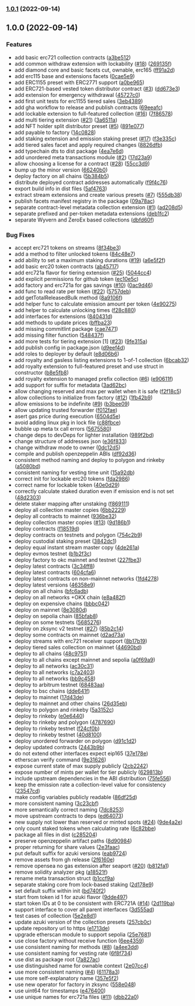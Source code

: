 ### [1.0.1](https://github.com/flair-sdk/contracts/compare/v1.0.0...v1.0.1) (2022-09-14)

## 1.0.0 (2022-09-14)


### Features

* add basic erc721 collection contracts ([a3be512](https://github.com/flair-sdk/contracts/commit/a3be512d1402af6d3d5f8c644ba408214acd5af1))
* add common withdraw extension with lockability ([#18](https://github.com/flair-sdk/contracts/issues/18)) ([269135f](https://github.com/flair-sdk/contracts/commit/269135f9bbcd3000b0ceb26daba4923a5921ff33))
* add diamond core and basic facets cut, ownable, erc165 ([ff91a2d](https://github.com/flair-sdk/contracts/commit/ff91a2d0edb8ebb6470fca4602984ef78cea29fa))
* add erc115 base and extensions facets ([0cae5e9](https://github.com/flair-sdk/contracts/commit/0cae5e9a0671460bb30d9a3f0c333b8274c3d6c0))
* add ERC1155 preset with ERC2771 support ([a0be965](https://github.com/flair-sdk/contracts/commit/a0be9653f64e74e7ed3e1af380cdf8c654190d8b))
* add ERC721-based vested token distributor contract ([#3](https://github.com/flair-sdk/contracts/issues/3)) ([dd673e3](https://github.com/flair-sdk/contracts/commit/dd673e36d6caf002dad1cb2a9cdf0a8d81b8b28e))
* add extension for emergency withdrawal ([45727c0](https://github.com/flair-sdk/contracts/commit/45727c0566085faeb22dd98104dda6437d3ef77c))
* add first unit tests for erc1155 tiered sales ([3eb4389](https://github.com/flair-sdk/contracts/commit/3eb43899ad189f30c797eb0df12c958b630fac9c))
* add gha workflow to release and publish contracts ([69eeafc](https://github.com/flair-sdk/contracts/commit/69eeafcf55ab73f0518272c89fbc64bdf6083b30))
* add lockable extension to full-featured collection ([#16](https://github.com/flair-sdk/contracts/issues/16)) ([7f86578](https://github.com/flair-sdk/contracts/commit/7f865780434e516f8b2d06e3a13dedae2fdd3bfa))
* add multi tiering extension ([#21](https://github.com/flair-sdk/contracts/issues/21)) ([3a6511a](https://github.com/flair-sdk/contracts/commit/3a6511abba80df0c64514d4e5583f07f13fb12bf))
* add NFT holder split distributor preset ([#5](https://github.com/flair-sdk/contracts/issues/5)) ([891e077](https://github.com/flair-sdk/contracts/commit/891e07727f9f07c5ffc0126327ca135466eaac39))
* add payable to factory ([14c0828](https://github.com/flair-sdk/contracts/commit/14c0828062202409d2684a1bcd4397195a61b2ff))
* add staking extension and emission staking preset ([#17](https://github.com/flair-sdk/contracts/issues/17)) ([f3e335c](https://github.com/flair-sdk/contracts/commit/f3e335ceeb32f0a4ed58cb06510c1246e57f4038))
* add tiered sales facet and apply required changes ([8826dfb](https://github.com/flair-sdk/contracts/commit/8826dfb4627c52c7e935f6bd6f03dd5869da38a6))
* add typechain dts to dist package ([4ea7e6d](https://github.com/flair-sdk/contracts/commit/4ea7e6d934a13a7ab12add9e7e31741020907dcc))
* add unordered meta transactions module ([#2](https://github.com/flair-sdk/contracts/issues/2)) ([17d23a9](https://github.com/flair-sdk/contracts/commit/17d23a95dbc166f368ab4a21f27fcc55b2982f3b))
* allow choosing a license for a contract ([#28](https://github.com/flair-sdk/contracts/issues/28)) ([55cc3d9](https://github.com/flair-sdk/contracts/commit/55cc3d96d8639f336150790f20d9a9e587f6b70a))
* bump up the minor version ([66240b0](https://github.com/flair-sdk/contracts/commit/66240b0f3161d024ae737605525ba88f098f255e))
* deploy factory on all chains ([5b384b5](https://github.com/flair-sdk/contracts/commit/5b384b5dfb0dd512c4192e375bbc31a1054070e9))
* distribute deployed contract addresses automatically ([f9f4c76](https://github.com/flair-sdk/contracts/commit/f9f4c76ff8af23d2acc732ce612a2adea5f216b0))
* export build info in dist files ([5af4763](https://github.com/flair-sdk/contracts/commit/5af4763a15a98d3040607d825e9876c05a864b4f))
* extract stream extensions and create various presets ([#7](https://github.com/flair-sdk/contracts/issues/7)) ([555db38](https://github.com/flair-sdk/contracts/commit/555db385b0e3e90909339aaec5a6f2954f4724ca))
* publish facets manifest registry in the package ([09a78ac](https://github.com/flair-sdk/contracts/commit/09a78ac2937cce7332e9ecf03bd8ed9f01e81214))
* separate contract-level metadata collection extension ([#1](https://github.com/flair-sdk/contracts/issues/1)) ([ad208d5](https://github.com/flair-sdk/contracts/commit/ad208d565397b14de85130930ab2f8f0a1cc4c42))
* separate prefixed and per-token metadata extensions ([deb1fc2](https://github.com/flair-sdk/contracts/commit/deb1fc2d21363c686cd5b8b377168208f9f6ce1d))
* separate Wyvern and ZeroEx based collections ([dbfd60f](https://github.com/flair-sdk/contracts/commit/dbfd60fc72bda5031152cf9e66ccec19ff7ecd58))


### Bug Fixes

* accept erc721 tokens on streams ([8f34be3](https://github.com/flair-sdk/contracts/commit/8f34be31786cfdb7ebd06b8759890daee8f46cc3))
* add a method to filter unlocked tokens ([84c48e7](https://github.com/flair-sdk/contracts/commit/84c48e74c358141188273cd1b4748e064822db02))
* add ability to set a maximum staking durations ([#19](https://github.com/flair-sdk/contracts/issues/19)) ([a6e5f2f](https://github.com/flair-sdk/contracts/commit/a6e5f2fa9dc40b399eb3f5e7892192402897fd1e))
* add basic erc20 token contracts ([ab45717](https://github.com/flair-sdk/contracts/commit/ab45717dd0d45add697af8a03eed050b5a43dc13))
* add erc721a flavor for tiering extension ([#25](https://github.com/flair-sdk/contracts/issues/25)) ([5044cc4](https://github.com/flair-sdk/contracts/commit/5044cc40024d451bce12cc039b0a24c66e80e7f6))
* add explicit permissions for github token ([ec10e5c](https://github.com/flair-sdk/contracts/commit/ec10e5ce8b2749e040cc1bf9a99df35d43ce8c80))
* add factory and erc721a for gas savings ([#10](https://github.com/flair-sdk/contracts/issues/10)) ([0ac9d46](https://github.com/flair-sdk/contracts/commit/0ac9d46a794bf6b0785808fb43ec8c2bccc34860))
* add func to read rate per token ([#22](https://github.com/flair-sdk/contracts/issues/22)) ([5757deb](https://github.com/flair-sdk/contracts/commit/5757deb7a54d0cb46242e2c2888b666def6ea264))
* add getTotalReleasedBulk method ([8a9106f](https://github.com/flair-sdk/contracts/commit/8a9106f584436efdc462ea6ae3704db35748b3f6))
* add helper func to calculate emission amount per token ([4e90275](https://github.com/flair-sdk/contracts/commit/4e90275854504fb472c2e5a1293ffc235a3b1d8d))
* add helper to calculate unlocking times ([f28c880](https://github.com/flair-sdk/contracts/commit/f28c880b7201de4b45dcb54f4be4a2dfeec08640))
* add interfaces for extensions ([840431d](https://github.com/flair-sdk/contracts/commit/840431df89d4321346c5d3294f7434c23a594c06))
* add methods to update prices ([bffba23](https://github.com/flair-sdk/contracts/commit/bffba23eaf4e4d7a3b12478aa9826af4d6e62b41))
* add missing commitlint package ([cae7471](https://github.com/flair-sdk/contracts/commit/cae74710e02837d3f65eaf112dc5aaa328ea6d90))
* add missing filter function ([548437f](https://github.com/flair-sdk/contracts/commit/548437f4ac3d1f95dc235500c4d9e2d0fa94d699))
* add more tests for tiering extension [1] ([#23](https://github.com/flair-sdk/contracts/issues/23)) ([9fe315a](https://github.com/flair-sdk/contracts/commit/9fe315ac409860f435268aead2811b2efa22d9f4))
* add publish config in package.json ([d9eef4d](https://github.com/flair-sdk/contracts/commit/d9eef4d8f14b177af05febccb0390f12e98a24a8))
* add roles to deployer by default ([e8d06b6](https://github.com/flair-sdk/contracts/commit/e8d06b678ecc1cd0097e6f55ead62ec63771db70))
* add royalty and gasless listing extensions to 1-of-1 collection ([6bcab32](https://github.com/flair-sdk/contracts/commit/6bcab32b8e40c4fc73b26877a06b39adfc4f5791))
* add royalty extension to full-featured preset and use struct in constructor ([b8e5fb8](https://github.com/flair-sdk/contracts/commit/b8e5fb8b699884c0bcd2474a6e4a58679124c9ed))
* add royalty extension to managed prefix collection ([#6](https://github.com/flair-sdk/contracts/issues/6)) ([e90611f](https://github.com/flair-sdk/contracts/commit/e90611fec3d8daa2fc018fb12a34e9aeeb18c1ea))
* add support for suffix for metadata ([3ad62bc](https://github.com/flair-sdk/contracts/commit/3ad62bcbec31f7a7343a0dea26bc9528b83fa3a3))
* allow changing reserved and max per wallet when it is safe ([f2f18c5](https://github.com/flair-sdk/contracts/commit/f2f18c5c4a8d85aad14c347718a523a11d04d40d))
* allow collections to initialize from factory ([#12](https://github.com/flair-sdk/contracts/issues/12)) ([1fb42b9](https://github.com/flair-sdk/contracts/commit/1fb42b972ad0b7e6f7cf93ad52eec13e5943c22a))
* allow emissions to be indefinite ([#9](https://github.com/flair-sdk/contracts/issues/9)) ([b3bee09](https://github.com/flair-sdk/contracts/commit/b3bee0981c145bf73a9b759800d063e8e5575aa7))
* allow updating trusted forwarder ([f012fae](https://github.com/flair-sdk/contracts/commit/f012fae9f45655837da575c1e7fed3abea531656))
* asert gas price during execution ([6504d5e](https://github.com/flair-sdk/contracts/commit/6504d5e0a966d5bb67568c209577d2f83606b161))
* avoid adding linux pkg in lock file ([c88fbce](https://github.com/flair-sdk/contracts/commit/c88fbced92369fe6be428ad7d0d7706b519f9855))
* bubble up meta tx call errors ([5675580](https://github.com/flair-sdk/contracts/commit/5675580e13e8a9f2ba92681ee43fc94b92d27dc9))
* change deps to devDeps for lighter installation ([989f2bd](https://github.com/flair-sdk/contracts/commit/989f2bdaae7802332d6fc2779ce00c1a84471216))
* change structure of addresses json ([e36f833](https://github.com/flair-sdk/contracts/commit/e36f83314c5786c94101818b1ebff175ed90b466))
* change withdraw mode to owner ([0dc12d5](https://github.com/flair-sdk/contracts/commit/0dc12d51cb10242c173c08f1e57af0a95ffa3ebf))
* compile and publish openzeppelin ABIs ([df92d36](https://github.com/flair-sdk/contracts/commit/df92d36e94e638dce5eae09a359358e174f793e6))
* consistent method naming and deploy to polygon and rinkeby ([a5080bd](https://github.com/flair-sdk/contracts/commit/a5080bddb6d1408445d38a8dbf3b3e99be6e5225))
* consistent naming for vesting time unit ([15a92db](https://github.com/flair-sdk/contracts/commit/15a92dbc37567820c56cbbaa79a3ea9224d94a8e))
* correct init for lockable erc20 tokens ([fda2986](https://github.com/flair-sdk/contracts/commit/fda29866c6e71574d30714e3653d017cdf3289ac))
* correct name for lockable token ([40e0d29](https://github.com/flair-sdk/contracts/commit/40e0d2983661a8af49f1f7846a5620998854e97d))
* correctly calculate staked duration even if emission end is not set ([48d2303](https://github.com/flair-sdk/contracts/commit/48d23038b5201f495e96c17812cb75124e6147d4))
* delete staker mapping after unstaking ([f869111](https://github.com/flair-sdk/contracts/commit/f869111111883cd3c78f0c4c333638f6a33a4a63))
* deploy all collection master copies ([6bb2229](https://github.com/flair-sdk/contracts/commit/6bb2229efc88b6055d3436aa6ae4019943496e6a))
* deploy all contracts to mainnet ([936be32](https://github.com/flair-sdk/contracts/commit/936be3224adbcef191ff9309c4f41002896187e4))
* deploy collection master copies ([#13](https://github.com/flair-sdk/contracts/issues/13)) ([9d186b1](https://github.com/flair-sdk/contracts/commit/9d186b15ae2484a24836e563c5879bf408f700aa))
* deploy contracts ([f18519d](https://github.com/flair-sdk/contracts/commit/f18519d8599c28c083e24966933dec072931a3dc))
* deploy contracts on testnets and polygon ([754c2b9](https://github.com/flair-sdk/contracts/commit/754c2b986cdfeeb4930163a17868f000389a206a))
* deploy custodial staking preset ([3842dc1](https://github.com/flair-sdk/contracts/commit/3842dc161ec0c52dde684ec9fb59270707032fc8))
* deploy equal instant stream master copy ([4de261a](https://github.com/flair-sdk/contracts/commit/4de261ab112d0213d05e23f35e9d4c92e80eab73))
* deploy evmos testnet ([b1b2f3c](https://github.com/flair-sdk/contracts/commit/b1b2f3c7dbe5dfc8890ee99da06c815abc820674))
* deploy factory to okc mainnet and testnet ([227fbe3](https://github.com/flair-sdk/contracts/commit/227fbe3700054a637f91a51655beccfd8ba87a7a))
* deploy latest contracts ([3c34ff8](https://github.com/flair-sdk/contracts/commit/3c34ff8f98826c5dfcf557d9f75d36d2c898c8ea))
* deploy latest contracts ([604cfa6](https://github.com/flair-sdk/contracts/commit/604cfa645a95590ea44b511614a1b45615b920bc))
* deploy latest contracts on non-mainnet networks ([1fd4278](https://github.com/flair-sdk/contracts/commit/1fd4278b3d6441ebb925218f5d5f1888aa1e1f55))
* deploy latest versions ([46358e9](https://github.com/flair-sdk/contracts/commit/46358e9631bf4d999136467b688307970c262ec8))
* deploy on all chains ([bfc6adb](https://github.com/flair-sdk/contracts/commit/bfc6adbcd4142f89861336fa58143758612f6ff7))
* deploy on all networks +OKX chain ([e8a482f](https://github.com/flair-sdk/contracts/commit/e8a482f40ba52766163c437d1b1e7cb53089c168))
* deploy on expensive chains ([bbbc042](https://github.com/flair-sdk/contracts/commit/bbbc0426924f7fb14c92a9f948f193687054fa71))
* deploy on mainnet ([8e3080d](https://github.com/flair-sdk/contracts/commit/8e3080d54cf9effe268a7f9d1f96b2f8dbae7520))
* deploy on sepolia chain ([85bfab8](https://github.com/flair-sdk/contracts/commit/85bfab8e3a2ae3224c24c64427e7433b065b6e70))
* deploy on some testnets ([5685276](https://github.com/flair-sdk/contracts/commit/5685276bed78e87ba0ffe1dc78420f47166e8864))
* deploy on zksync v2 testnet ([#27](https://github.com/flair-sdk/contracts/issues/27)) ([85b2c14](https://github.com/flair-sdk/contracts/commit/85b2c14aac97da837c956aefce0de65223767274))
* deploy some contracts on mainnet ([d2ad73a](https://github.com/flair-sdk/contracts/commit/d2ad73aa2fed98222831392ebffe52c8745a95fe))
* deploy streams with erc721 receiver support ([8b17b19](https://github.com/flair-sdk/contracts/commit/8b17b195c14e7d098f01f7c3fd7e50a2270c0e73))
* deploy tiered sales collection on mainnet ([44690bd](https://github.com/flair-sdk/contracts/commit/44690bd79e695ff725a06844930ac6e399cb38f2))
* deploy to all chains ([48c9751](https://github.com/flair-sdk/contracts/commit/48c97513838106b7b0c2c0a1158654653a510297))
* deploy to all chains except mainnet and sepolia ([a0f69a9](https://github.com/flair-sdk/contracts/commit/a0f69a9ab8553ef2df20b858c62620c2245552f4))
* deploy to all networks ([ac30c31](https://github.com/flair-sdk/contracts/commit/ac30c31b95ce9baec925a456f2ca01f6a8e18b45))
* deploy to all networks ([c7a2403](https://github.com/flair-sdk/contracts/commit/c7a24033a8cadd48ee185a9d224d9e8d1e835e57))
* deploy to all networks ([bb9c458](https://github.com/flair-sdk/contracts/commit/bb9c458a84d7f1f6e8f629ca41eb7541331c34ac))
* deploy to arbitrum testnet ([68483aa](https://github.com/flair-sdk/contracts/commit/68483aacdafa01f2daa7f48849e3f70f1a8cadbf))
* deploy to bsc chains ([dde641f](https://github.com/flair-sdk/contracts/commit/dde641ffd102a8fb35a95da3414fffecfabea3a0))
* deploy to mainnet ([17d43de](https://github.com/flair-sdk/contracts/commit/17d43dec0199169d650309867ae7654c069c2868))
* deploy to mainnet and other chains ([26d35eb](https://github.com/flair-sdk/contracts/commit/26d35eba3053b975c9d4d1e34237d3644fcf83f0))
* deploy to polygon and rinkeby ([5a3152c](https://github.com/flair-sdk/contracts/commit/5a3152c7497c0c758b19a76f592a243e6fb76e3d))
* deploy to rinkeby ([e0e6440](https://github.com/flair-sdk/contracts/commit/e0e64407208a9d51e2959b5fb7187d65abf344c5))
* deploy to rinkeby and polygon ([4787690](https://github.com/flair-sdk/contracts/commit/47876903d6683be4bc5547d07bec3f49828b41b8))
* deploy to rinkeby testnet ([f24cf0b](https://github.com/flair-sdk/contracts/commit/f24cf0b9f81ba7ee23b8ca5ee25f437718df0171))
* deploy to rinkeby testnet ([40d8100](https://github.com/flair-sdk/contracts/commit/40d8100803e12f67a7fcaa966d7b4329a0390423))
* deploy unordered forwarder on polygon ([d91c1d2](https://github.com/flair-sdk/contracts/commit/d91c1d27660655a5b0b141ecf5233311463aff8d))
* deploy updated contracts ([2443b9b](https://github.com/flair-sdk/contracts/commit/2443b9bbb6b7eeb17b9fd7eebc7d2009ea546093))
* do not extend other interfaces expect eip165 ([37e178e](https://github.com/flair-sdk/contracts/commit/37e178e85fd0b3658405a898232382194133b97d))
* etherscan verify command ([9e31626](https://github.com/flair-sdk/contracts/commit/9e316269ed021d2c00c6d528105cdd140b3e687f))
* expose current state of max supply publicly ([2cb2242](https://github.com/flair-sdk/contracts/commit/2cb2242ea3247a8005ddfd2e66df046db1deb1e2))
* expose number of mints per wallet for tier publicly ([629813b](https://github.com/flair-sdk/contracts/commit/629813b3e58f05281d437a8fad0f8e786559f138))
* include upstream dependencies in the ABI distribution ([75fe556](https://github.com/flair-sdk/contracts/commit/75fe556e39afe8f3de0d5d6cb48194878e12ba85))
* keep the emission rate a collection-level value for consistency ([23547cd](https://github.com/flair-sdk/contracts/commit/23547cdb539af47f6aa3b5829fb2af445b31b587))
* make config variables publicly readable ([86df25d](https://github.com/flair-sdk/contracts/commit/86df25d5fd19070e5e2f517a61ac281eebf2c55f))
* more consistent naming ([3c23cbf](https://github.com/flair-sdk/contracts/commit/3c23cbf1068d14a9b60516bd92745aff60307c10))
* more semantically correct naming ([7dc8253](https://github.com/flair-sdk/contracts/commit/7dc8253b6355842647fc95c72532347358418010))
* move upstream contracts to deps ([ed64073](https://github.com/flair-sdk/contracts/commit/ed640736663fa60984f7d30e5833c7a21f5810ce))
* new supply not lower than reserved or minted spots ([#24](https://github.com/flair-sdk/contracts/issues/24)) ([9de4a2e](https://github.com/flair-sdk/contracts/commit/9de4a2ee413aa4e6e3238f99bc69728aa8a71b58))
* only count staked tokens when calculating rate ([6c82bbe](https://github.com/flair-sdk/contracts/commit/6c82bbe7255df577e5869a7453474bb4eccc10ff))
* package all files in dist ([c285204](https://github.com/flair-sdk/contracts/commit/c2852044b95f7ba8a8600115db70b529252a8fc8))
* preserve openzeppelin artifact paths ([8d90984](https://github.com/flair-sdk/contracts/commit/8d909841b029fcd60ce63dfc8d82eaf98b21359f))
* proper returning for share values ([2e3faac](https://github.com/flair-sdk/contracts/commit/2e3faac4fc8e3fd61175813cd7765fb8afb99a38))
* put default suffix for azuki versions ([eab9724](https://github.com/flair-sdk/contracts/commit/eab97245820cfd63ed0c4b2868214daa37338d1d))
* remove assets from gh release ([2f6160e](https://github.com/flair-sdk/contracts/commit/2f6160ee3add026ba619a9c5e39b3bc162f5be65))
* remove opensea no gas extension after seaport ([#20](https://github.com/flair-sdk/contracts/issues/20)) ([b812fa1](https://github.com/flair-sdk/contracts/commit/b812fa16c27f61bf7a712fff8abd42f2e9a3311c))
* remove solidity analyzer pkg ([a18521f](https://github.com/flair-sdk/contracts/commit/a18521f832a73c9f00ff55d8bbc313ef1e352b98))
* rename meta transaction struct ([b1ccf9a](https://github.com/flair-sdk/contracts/commit/b1ccf9a3f8ff4d99ecca93fab2838f8f984481c9))
* separate staking core from lock-based staking ([2d178e9](https://github.com/flair-sdk/contracts/commit/2d178e9027bf3be2981e7b84c2233db230680f83))
* set default suffix within init ([bd740f2](https://github.com/flair-sdk/contracts/commit/bd740f23c88d897caeca003be3158cd15a91d6dd))
* start from token id 1 for azuki flavor ([9dde497](https://github.com/flair-sdk/contracts/commit/9dde497b9bf206b6af968cc0ddb4177dc55f0e36))
* start token IDs at 0 to be consistent with ERC721A ([#14](https://github.com/flair-sdk/contracts/issues/14)) ([2d119ba](https://github.com/flair-sdk/contracts/commit/2d119ba54d020d4572d51523659960e0d2c4e4bb))
* support interface to cover all parent interfaces ([3d555ad](https://github.com/flair-sdk/contracts/commit/3d555ad9eef1e46f685b453bae6471e9a95d4a14))
* test cases of collection ([5e2e8d1](https://github.com/flair-sdk/contracts/commit/5e2e8d139d4666b62f7166b3676f550853d840f1))
* update azuki version of the collection presets ([257cb0c](https://github.com/flair-sdk/contracts/commit/257cb0c2c3e61fbc3e2db5b3e2b1860e1e6cab88))
* update repository url to https ([e1713de](https://github.com/flair-sdk/contracts/commit/e1713def0364c7a6e558f18d1e9785f2a1386c23))
* upgrade etherscan module to support sepolia ([25e7681](https://github.com/flair-sdk/contracts/commit/25e7681adfcebcaa5be635e376a16b675fbb2792))
* use close factory without receive function ([6ee4359](https://github.com/flair-sdk/contracts/commit/6ee43590ebf6e26d5ae59ae7a44ae1a45a2e2148))
* use consistent naming for methods ([#8](https://github.com/flair-sdk/contracts/issues/8)) ([a4ee3dd](https://github.com/flair-sdk/contracts/commit/a4ee3dd62d59a07431afcba04fee98c9a3bb52ef))
* use consistent naming for vesting rate ([6f8f734](https://github.com/flair-sdk/contracts/commit/6f8f734a49173438027fdb765e0b090aae4c8a8a))
* use dist as package root ([7a827ac](https://github.com/flair-sdk/contracts/commit/7a827acd77f119c8a05318155451049d4bef4ffe))
* use distinguished name for ownable context ([2e07cc4](https://github.com/flair-sdk/contracts/commit/2e07cc416fbc8483af4eee2b6aeb1398ed412d4f))
* use more consistent naming ([#4](https://github.com/flair-sdk/contracts/issues/4)) ([61178a3](https://github.com/flair-sdk/contracts/commit/61178a322b2e977f6ab987ba5eb1e800c9628d41))
* use more self-explanatory name ([357e5f2](https://github.com/flair-sdk/contracts/commit/357e5f21397001d4da26dbe3090863f90fb83dab))
* use new operator for factory in zksync ([558e048](https://github.com/flair-sdk/contracts/commit/558e048d0b7f8e9e3344ae875f04bf7866bba658))
* use uint64 for timestamps ([e476400](https://github.com/flair-sdk/contracts/commit/e476400843a0539811b560334f8f29d3371127ae))
* use unique names for erc721a files ([#11](https://github.com/flair-sdk/contracts/issues/11)) ([dbb22a0](https://github.com/flair-sdk/contracts/commit/dbb22a089e06843a30971991c2b200ede7db875f))
